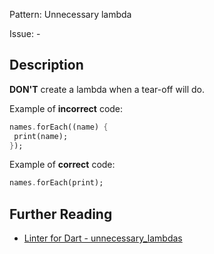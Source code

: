 Pattern: Unnecessary lambda

Issue: -

## Description

**DON'T** create a lambda when a tear-off will do.

Example of **incorrect** code:
```dart
names.forEach((name) {
 print(name);
});
```

Example of **correct** code:
```dart
names.forEach(print);
```

## Further Reading

* [Linter for Dart - unnecessary_lambdas](https://dart.dev/tools/linter-rules/unnecessary_lambdas)